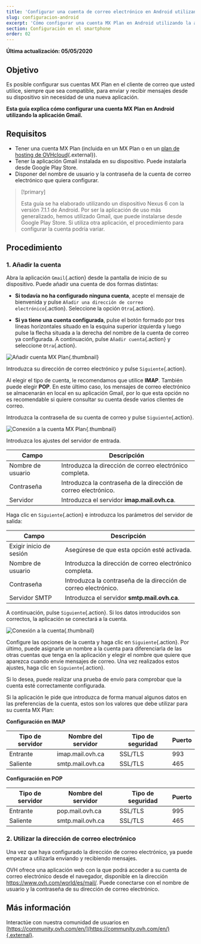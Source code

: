 ```yaml
---
title: 'Configurar una cuenta de correo electrónico en Android utilizando la aplicación Gmail'
slug: configuracion-android
excerpt: 'Cómo configurar una cuenta MX Plan en Android utilizando la aplicación Gmail'
section: Configuración en el smartphone
order: 02
---
```


**Última actualización: 05/05/2020**

## Objetivo

Es posible configurar sus cuentas MX Plan en el cliente de correo que usted utilice, siempre que sea compatible, para enviar y recibir mensajes desde su dispositivo sin necesidad de una nueva aplicación.

**Esta guía explica cómo configurar una cuenta MX Plan en Android utilizando la aplicación Gmail.**

## Requisitos

- Tener una cuenta MX Plan (incluida en un MX Plan o en un [plan de hosting de OVHcloud](https://www.ovhcloud.com/es/web-hosting/){.external}).
- Tener la aplicación Gmail instalada en su dispositivo. Puede instalarla desde Google Play Store.
- Disponer del nombre de usuario y la contraseña de la cuenta de correo electrónico que quiera configurar.

> [!primary]
>
> Esta guía se ha elaborado utilizando un dispositivo Nexus 6 con la versión 7.1.1 de Android. Por ser la aplicación de uso más generalizado, hemos utilizado Gmail, que puede instalarse desde Google Play Store. Si utiliza otra aplicación, el procedimiento para configurar la cuenta podría variar.
>

## Procedimiento

### 1. Añadir la cuenta

Abra la aplicación `Gmail`{.action} desde la pantalla de inicio de su dispositivo. Puede añadir una cuenta de dos formas distintas:

- **Si todavía no ha configurado ninguna cuenta**, acepte el mensaje de bienvenida y pulse `Añadir una dirección de correo electrónico`{.action}. Seleccione la opción `Otra`{.action}. 

- **Si ya tiene una cuenta configurada**, pulse el botón formado por tres líneas horizontales situado en la esquina superior izquierda y luego pulse la flecha situada a la derecha del nombre de la cuenta de correo ya configurada. A continuación, pulse `Añadir cuenta`{.action} y seleccione `Otra`{.action}. 

![Añadir cuenta MX Plan](images/configuration-gmail-application-android-step1.png){.thumbnail}

Introduzca su dirección de correo electrónico y pulse `Siguiente`{.action}.

Al elegir el tipo de cuenta, le recomendamos que utilice **IMAP**. También puede elegir **POP**. En este último caso, los mensajes de correo electrónico se almacenarán en local en su aplicación Gmail, por lo que esta opción no es recomendable si quiere consultar su cuenta desde varios clientes de correo.

Introduzca la contraseña de su cuenta de correo y pulse `Siguiente`{.action}.

![Conexión a la cuenta MX Plan](images/configuration-gmail-application-android-step2.png){.thumbnail}

Introduzca los ajustes del servidor de entrada.

|Campo|Descripción| 
|---|---| 
|Nombre de usuario|Introduzca la dirección de correo electrónico completa.|  
|Contraseña|Introduzca la contraseña de la dirección de correo electrónico.|
|Servidor|Introduzca el servidor **imap.mail.ovh.ca**.|

Haga clic en `Siguiente`{.action} e introduzca los parámetros del servidor de salida:

|Campo|Descripción| 
|---|---| 
|Exigir inicio de sesión|Asegúrese de que esta opción esté activada.|
|Nombre de usuario|Introduzca la dirección de correo electrónico completa.|  
|Contraseña|Introduzca la contraseña de la dirección de correo electrónico.|
|Servidor SMTP|Introduzca el servidor **smtp.mail.ovh.ca**.|

A continuación, pulse `Siguiente`{.action}. Si los datos introducidos son correctos, la aplicación se conectará a la cuenta.

![Conexión a la cuenta](images/configuration-gmail-application-android-step3.png){.thumbnail}

Configure las opciones de la cuenta y haga clic en `Siguiente`{.action}. Por último, puede asignarle un nombre a la cuenta para diferenciarla de las otras cuentas que tenga en la aplicación y elegir el nombre que quiere que aparezca cuando envíe mensajes de correo. Una vez realizados estos ajustes, haga clic en `Siguiente`{.action}.

Si lo desea, puede realizar una prueba de envío para comprobar que la cuenta esté correctamente configurada.

Si la aplicación le pide que introduzca de forma manual algunos datos en las preferencias de la cuenta, estos son los valores que debe utilizar para su cuenta MX Plan:

**Configuración en IMAP**

|Tipo de servidor|Nombre del servidor|Tipo de seguridad|Puerto|
|---|---|---|---|
|Entrante|imap.mail.ovh.ca|SSL/TLS|993|
|Saliente|smtp.mail.ovh.ca|SSL/TLS|465|

**Configuración en POP**

|Tipo de servidor|Nombre del servidor|Tipo de seguridad|Puerto|
|---|---|---|---|
|Entrante|pop.mail.ovh.ca|SSL/TLS|995|
|Saliente|smtp.mail.ovh.ca|SSL/TLS|465|

### 2. Utilizar la dirección de correo electrónico

Una vez que haya configurado la dirección de correo electrónico, ya puede empezar a utilizarla enviando y recibiendo mensajes.

OVH ofrece una aplicación web con la que podrá acceder a su cuenta de correo electrónico desde el navegador, disponible en la dirección <https://www.ovh.com/world/es/mail/>. Puede conectarse con el nombre de usuario y la contraseña de su dirección de correo electrónico.

## Más información

Interactúe con nuestra comunidad de usuarios en [https://community.ovh.com/en/](https://community.ovh.com/en/){.external}.
